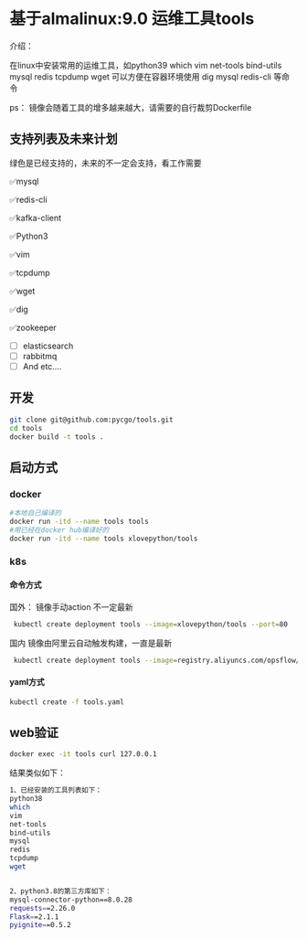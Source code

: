 # 基于almalinux:9.0   运维工具tools

介绍：

在linux中安装常用的运维工具，如python39 which vim net-tools bind-utils mysql redis tcpdump wget
可以方便在容器环境使用 dig mysql redis-cli 等命令

ps：
   镜像会随着工具的增多越来越大，请需要的自行裁剪Dockerfile


## 支持列表及未来计划
   绿色是已经支持的，未来的不一定会支持，看工作需要

✅mysql

✅redis-cli

✅kafka-client

✅Python3

✅vim

✅tcpdump

✅wget

✅dig

✅zookeeper


- [ ] elasticsearch
- [ ] rabbitmq
- [ ]  And etc....

## 开发

```bash
git clone git@github.com:pycgo/tools.git
cd tools
docker build -t tools .
```



## 启动方式

### docker

```bash
#本地自己编译的
docker run -itd --name tools tools
#用已经在docker hub编译好的
docker run -itd --name tools xlovepython/tools
```

### k8s

#### 命令方式

国外：
镜像手动action 不一定最新
```bash
 kubectl create deployment tools --image=xlovepython/tools --port=80
```

国内
镜像由阿里云自动触发构建，一直是最新
```bash
 kubectl create deployment tools --image=registry.aliyuncs.com/opsflow/ops --port=80
```

#### yaml方式

```bash
kubectl create -f tools.yaml
```
## web验证

```bash
docker exec -it tools curl 127.0.0.1
```

结果类似如下：

```bash
1、已经安装的工具列表如下：
python38
which
vim
net-tools
bind-utils
mysql
redis
tcpdump
wget


2、python3.8的第三方库如下：
mysql-connector-python==8.0.28
requests==2.26.0
Flask==2.1.1
pyignite==0.5.2
```
